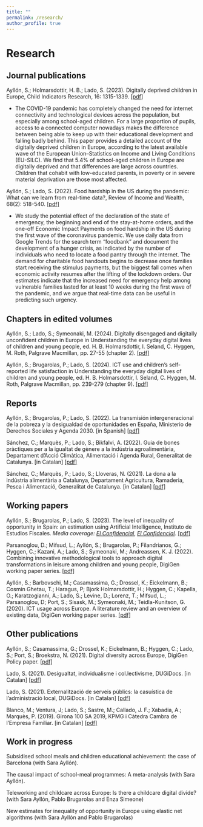 ```yaml
---
title: ""
permalink: /research/
author_profile: true
---
```

Research
======

## Journal publications

Ayllón, S.; Holmarsdottir, H. B.; Lado, S. (2023). Digitally deprived children in Europe, Child Indicators Research, 16: 1315-1339. [[pdf]](https://link.springer.com/content/pdf/10.1007/s12187-022-10006-w.pdf?pdf=button%20sticky)

- The COVID-19 pandemic has completely changed the need for internet connectivity and technological devices across the population, but especially among school-aged children. For a large proportion of pupils, access to a connected computer nowadays makes the difference between being able to keep up with their educational development and falling badly behind. This paper provides a detailed account of the digitally deprived children in Europe, according to the latest available wave of the European Union–Statistics on Income and Living Conditions (EU-SILC). We find that 5.4% of school-aged children in Europe are digitally deprived and that differences are large across countries. Children that cohabit with low-educated parents, in poverty or in severe material deprivation are those most affected.

Ayllón, S.; Lado, S. (2022). Food hardship in the US during the pandemic: What can we learn from real-time data?, Review of Income and Wealth, 68(2): 518-540. [[pdf]](https://onlinelibrary.wiley.com/doi/epdf/10.1111/roiw.12564)
  
- We study the potential effect of the declaration of the state of emergency, the beginning and end of the stay-at-home orders, and the one-off Economic Impact Payments on food hardship in the US during the first wave of the coronavirus pandemic. We use daily data from Google Trends for the search term “foodbank” and document the development of a hunger crisis, as indicated by the number of individuals who need to locate a food pantry through the internet. The demand for charitable food handouts begins to decrease once families start receiving the stimulus payments, but the biggest fall comes when economic activity resumes after the lifting of the lockdown orders. Our estimates indicate that the increased need for emergency help among vulnerable families lasted for at least 10 weeks during the first wave of the pandemic, and we argue that real-time data can be useful in predicting such urgency.

## Chapters in edited volumes

Ayllón, S.; Lado, S.; Symeonaki, M. (2024). Digitally disengaged and digitally unconfident children in Europe in Understanding the everyday digital lives of children and young people, ed. H. B. Holmarsdottir, I. Seland, C. Hyggen, M. Roth, Palgrave Macmillan, pp. 27-55 (chapter 2). [[pdf]](https://link.springer.com/chapter/10.1007/978-3-031-46929-9_2)

Ayllón, S.; Brugarolas, P.; Lado, S. (2024). ICT use and children’s self-reported life satisfaction in Understanding the everyday digital lives of children and young people, ed. H. B. Holmarsdottir, I. Seland, C. Hyggen, M. Roth, Palgrave Macmillan, pp. 239-279 (chapter 9). [[pdf]](https://link.springer.com/chapter/10.1007/978-3-031-46929-9_9) 

## Reports

Ayllón, S.; Brugarolas, P.; Lado, S. (2022). La transmisión intergeneracional de la pobreza y la desigualdad de oportunidades en España, Ministerio de Derechos Sociales y Agenda 2030. [in Spanish] [[pdf]](https://dugi-doc.udg.edu/bitstream/handle/10256/22795/Transmision_intergeneracional_pobreza_Ayllon_Brugarolas_Lado_julio2022.pdf?sequence=1)

Sánchez, C.; Marquès, P.; Lado, S.; Bikfalvi, A. (2022). Guia de bones pràctiques per a la igualtat de gènere a la indústria agroalimentària, Departament d’Acció Climàtica, Alimentació i Agenda Rural, Generalitat de Catalunya. [in Catalan] [[pdf]](https://agricultura.gencat.cat/web/.content/01-departament/politiques-dones/enllacos-documents/fitxers-binaris/guia-bones-practiques-igualtat-2021.pdf)

Sánchez, C.; Marquès, P.; Lado, S.; Lloveras, N. (2021). La dona a la indústria alimentària a Catalunya, Departament Agricultura, Ramaderia, Pesca i Alimentació, Generalitat de Catalunya. [in Catalan] [[pdf]](https://agricultura.gencat.cat/web/.content/01-departament/politiques-dones/enllacos-documents/fitxers-binaris/dona-industria-alimentaria-informe-nov2020.pdf)

## Working papers

Ayllón, S.; Brugarolas, P.; Lado, S. (2023). The level of inequality of opportunity in Spain: an estimation using Artificial Intelligence, Instituto de Estudios Fiscales. *Media coverage: [El Confidencial](https://www.elconfidencial.com/economia/2023-07-16/estudio-hacienda-constata-deterioro-meritocracia_3701234/?utm_source=twitter&utm_medium=social&utm_campaign=ECNocheAutomatico&s=08)*, *[El Confidencial](https://www.elconfidencial.com/economia/2023-08-22/desigualdad-igualda-oportunidades-ascensor-social_3721577/?utm_source=twitter&utm_medium=social&utm_campaign=ECExclusivo)*. [[pdf]](https://www.ief.es/docs/destacados/publicaciones/papeles_trabajo/2023_06.pdf)

Parsanoglou, D.; Mifsud, L.; Ayllón, S.; Brugarolas, P.; Filandrianos, G.; Hyggen, C.; Kazani, A.; Lado, S.; Symeonaki, M.; Andreassen, K. J. (2022). Combining innovative methodological tools to approach digital transformations in leisure among children and young people, DigiGen working paper series. [[pdf]](https://www.digigen.eu/wp-content/uploads/2022/05/DigiGen-working-paper-9-website.pdf) 

Ayllón, S.; Barbovschi, M.; Casamassima, G.; Drossel, K.; Eickelmann, B.; Cosmin Ghetau, T.; Haragus, P; Bjork Holmarsdottir, H.; Hyggen, C.; Kapella, O.; Karatzogianni, A.; Lado, S.; Levine, D.; Lorenz, T.; Mifsud, L.; Parsanoglou, D; Port, S.; Sisask, M.; Symeonaki, M.; Teidla-Kunitson, G. (2020). ICT usage across Europe. A literature review and an overview of existing data, DigiGen working paper series. [[pdf]](https://www.digigen.eu/wp-content/uploads/2021/02/DigiGen_ICT-usage-across-Europe_a-literature-review-and-an-overview-of-existing-data.pdf)

## Other publications

Ayllón, S.; Casamassima, G.; Drossel, K.; Eickelmann, B.; Hyggen, C.; Lado, S.; Port, S.; Broekstra, N. (2021). Digital diversity across Europe, DigiGen Policy paper. [[pdf]](https://www.digigen.eu/wp-content/uploads/2021/09/DigiGen-policy-brief-digital-diversity-across-Europe.pdf)

Lado, S. (2021). Desigualtat, individualisme i col.lectivisme, DUGiDocs. [in Catalan] [[pdf]](https://dugi-doc.udg.edu/bitstream/handle/10256/19441/Lado-Franco%20%28Economia%29.pdf?sequence=1&isAllowed=y)

Lado, S. (2021). Externalització de serveis públics: la casuística de l’administració local, DUGiDocs. [in Catalan] [[pdf]](https://dugi-doc.udg.edu/bitstream/handle/10256/19440/Lado-Franco%20%28ADE%29.pdf?sequence=1&isAllowed=y) 

Blanco, M.; Ventura, J; Lado, S.; Sastre, M.; Callado, J. F.; Xabadia, A.; Marquès, P. (2019). Girona 100 SA 2019, KPMG i Càtedra Cambra de l’Empresa Familiar. [in Catalan] [[pdf]](https://assets.kpmg/content/dam/kpmg/es/pdf/2019/07/InformeGirona100_2019.pdf)

## Work in progress

Subsidised school meals and children educational achievement: the case of Barcelona (with Sara Ayllón).

The causal impact of school-meal programmes: A meta-analysis (with Sara Ayllón).

Teleworking and childcare across Europe: Is there a childcare digital divide? (with Sara Ayllón, Pablo Brugarolas and Enza Simeone)

New estimates for inequality of opportunity in Europe using elastic net algorithms (with Sara Ayllón and Pablo Brugarolas)
